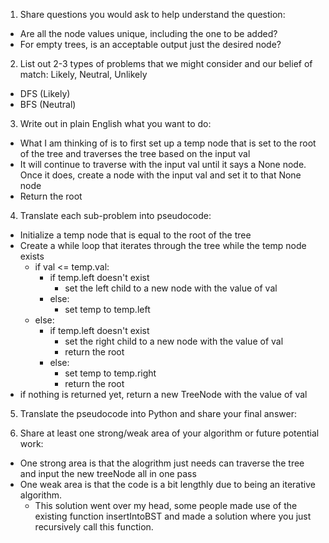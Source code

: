 1. Share questions you would ask to help understand the question:
- Are all the node values unique, including the one to be added?
- For empty trees, is an acceptable output just the desired node?

2. List out 2-3 types of problems that we might consider and our belief of match: Likely, Neutral, Unlikely
- DFS (Likely)
- BFS (Neutral)

3. Write out in plain English what you want to do: 
- What I am thinking of is to first set up a temp node that is set to the root of the tree and traverses the tree based on the input val
- It will continue to traverse with the input val until it says a None node. Once it does, create a node with the input val and set it to that None node
- Return the root

4. Translate each sub-problem into pseudocode:
- Initialize a temp node that is equal to the root of the tree
- Create a while loop that iterates through the tree while the temp node exists
    - if val <= temp.val:
        - if temp.left doesn't exist
            - set the left child to a new node with the value of val
        - else:
            - set temp to temp.left
    - else:
        - if temp.left doesn't exist
            - set the right child to a new node with the value of val
            - return the root
        - else:
            - set temp to temp.right
            - return the root
- if nothing is returned yet, return a new TreeNode with the value of val

5. Translate the pseudocode into Python and share your final answer:
  <!-- class Solution:
    def insertIntoBST(self, root: Optional[TreeNode], val: int) -> Optional[TreeNode]:
        temp = root

        while temp:
            if val <= temp.val:
                if not temp.left:
                    temp.left = TreeNode(val)
                    return root
                else:
                    temp = temp.left
            else:
                if not temp.right:
                    temp.right = TreeNode(val)
                    return root
                else:
                    temp = temp.right
        return TreeNode(val) -->

6. Share at least one strong/weak area of your algorithm or future potential work:
- One strong area is that the alogrithm just needs can traverse the tree and input the new treeNode all in one pass
- One weak area is that the code is a bit lengthly due to being an iterative algorithm.
    - This solution went over my head, some people made use of the existing function insertIntoBST and made a solution where you just recursively call this function. 